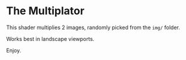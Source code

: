 # The Multiplator

This shader multiplies 2 images, randomly picked from the `img/` folder.

Works best in landscape viewports.

Enjoy.